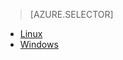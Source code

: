 > [AZURE.SELECTOR]
- [Linux](../articles/hdinsight/hdinsight-hadoop-collect-debug-heap-dump-linux.md)
- [Windows](../articles/hdinsight/hdinsight-hadoop-collect-debug-heap-dumps.md)

<!---HONumber=July15_HO2-->